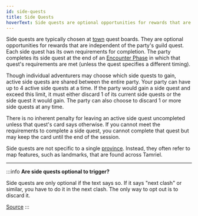```yaml
---
id: side-quests
title: Side Quests
hoverText: Side quests are optional opportunities for rewards that are independent of the party's guild quest. Each side quest has its own requirements for completion.
---
```


Side quests are typically chosen at [town](/docs/campaign/day/encounter-phase/town) quest boards. They are optional opportunities for rewards that are independent of the party's guild quest. Each side quest has its own requirements for completion. The party completes its side quest at the end of an [Encounter Phase](/docs/campaign/day/encounter-phase/index) in which that quest's requirements are met (unless the quest specifies a different timing).

Though individual adventurers may choose which side quests to gain, active side quests are shared between the entire party. Your party can have up to 4 active side quests at a time. If the party would gain a side quest and exceed this limit, it must either discard 1 of its current side quests or the side quest it would gain. The party can also choose to discard 1 or more side quests at any time.

There is no inherent penalty for leaving an active side quest uncompleted unless that quest's card says otherwise. If you cannot meet the requirements to complete a side quest, you cannot complete that quest but may keep the card until the end of the session.

Side quests are not specific to a single [province](/docs/campaign/provinces/index). Instead, they often refer to map features, such as landmarks, that are found across Tamriel.

---

:::info
**Are side quests optional to trigger?**

Side quests are only optional if the text says so. If it says "next clash" or similar, you have to do it in the next clash. The only way to opt out is to discard it.

<a href="https://discord.com/channels/273472391403798528/734891265690304634/1335318484070039634" target="_blank">Source</a>
:::
